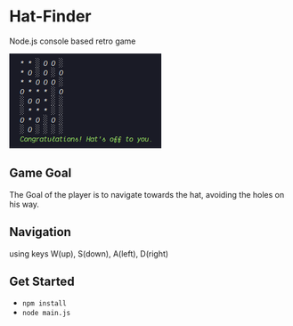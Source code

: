 # Hat-Finder

Node.js console based retro game


![preview](./assets/preview.png)



## Game Goal

The Goal of the player is to navigate towards the hat, avoiding the holes on his way.

## Navigation

using keys W(up), S(down), A(left), D(right)

## Get Started

- `npm install`
- `node main.js`
